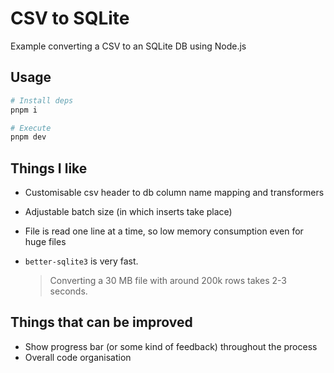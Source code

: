 # CSV to SQLite

Example converting a CSV to an SQLite DB using Node.js

## Usage

```sh
# Install deps
pnpm i

# Execute
pnpm dev
```

## Things I like

- Customisable csv header to db column name mapping and transformers
- Adjustable batch size (in which inserts take place)
- File is read one line at a time, so low memory consumption even for huge files
- `better-sqlite3` is very fast.

  > Converting a 30 MB file with around 200k rows takes 2-3 seconds.

## Things that can be improved

- Show progress bar (or some kind of feedback) throughout the process
- Overall code organisation
